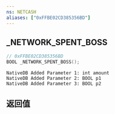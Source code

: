 ```yaml
---
ns: NETCASH
aliases: ["0xFFBE02CD385356BD"]
---
```

## _NETWORK_SPENT_BOSS

```c
// 0xFFBE02CD385356BD
BOOL _NETWORK_SPENT_BOSS();
```

```
NativeDB Added Parameter 1: int amount
NativeDB Added Parameter 2: BOOL p1
NativeDB Added Parameter 3: BOOL p2
```

## 返回值
